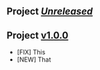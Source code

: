 ## Project [*Unreleased*](https://github.com/x/y/compare/v1.0.0...master)

## Project [v1.0.0](https://github.com/x/y/compare/61cba51c940ab1c53c0bdd3b8b151fa317e9d6d3...v1.0.0)

- [FIX] This
- [NEW] That
